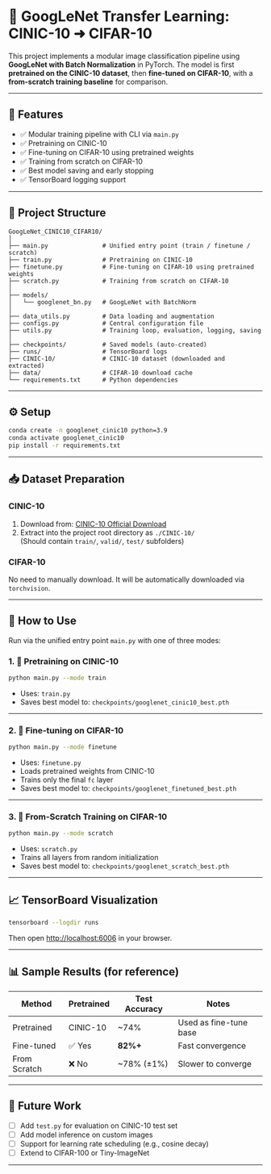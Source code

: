 # 🧠 GoogLeNet Transfer Learning: CINIC-10 ➜ CIFAR-10

This project implements a modular image classification pipeline using **GoogLeNet with Batch Normalization** in PyTorch. The model is first **pretrained on the CINIC-10 dataset**, then **fine-tuned on CIFAR-10**, with a **from-scratch training baseline** for comparison.

---

## 📌 Features

- ✅ Modular training pipeline with CLI via `main.py`
- ✅ Pretraining on CINIC-10
- ✅ Fine-tuning on CIFAR-10 using pretrained weights
- ✅ Training from scratch on CIFAR-10
- ✅ Best model saving and early stopping
- ✅ TensorBoard logging support

---

## 📁 Project Structure

```
GoogLeNet_CINIC10_CIFAR10/
│
├── main.py               # Unified entry point (train / finetune / scratch)
├── train.py              # Pretraining on CINIC-10
├── finetune.py           # Fine-tuning on CIFAR-10 using pretrained weights
├── scratch.py            # Training from scratch on CIFAR-10
│
├── models/
│   └── googlenet_bn.py   # GoogLeNet with BatchNorm
│
├── data_utils.py         # Data loading and augmentation
├── configs.py            # Central configuration file
├── utils.py              # Training loop, evaluation, logging, saving
│
├── checkpoints/          # Saved models (auto-created)
├── runs/                 # TensorBoard logs
├── CINIC-10/             # CINIC-10 dataset (downloaded and extracted)
├── data/                 # CIFAR-10 download cache
└── requirements.txt      # Python dependencies
```

---

## ⚙️ Setup

```bash
conda create -n googlenet_cinic10 python=3.9
conda activate googlenet_cinic10
pip install -r requirements.txt
```

---

## 📥 Dataset Preparation

### CINIC-10
1. Download from: [CINIC-10 Official Download](https://datashare.ed.ac.uk/handle/10283/3192)  
2. Extract into the project root directory as `./CINIC-10/`  
   (Should contain `train/`, `valid/`, `test/` subfolders)

### CIFAR-10
No need to manually download. It will be automatically downloaded via `torchvision`.

---

## 🚀 How to Use

Run via the unified entry point `main.py` with one of three modes:

### 1. 🧠 Pretraining on CINIC-10
```bash
python main.py --mode train
```

- Uses: `train.py`
- Saves best model to: `checkpoints/googlenet_cinic10_best.pth`

---

### 2. 🔧 Fine-tuning on CIFAR-10
```bash
python main.py --mode finetune
```

- Uses: `finetune.py`
- Loads pretrained weights from CINIC-10
- Trains only the final `fc` layer
- Saves best model to: `checkpoints/googlenet_finetuned_best.pth`

---

### 3. 🧪 From-Scratch Training on CIFAR-10
```bash
python main.py --mode scratch
```

- Uses: `scratch.py`
- Trains all layers from random initialization
- Saves best model to: `checkpoints/googlenet_scratch_best.pth`

---

## 📈 TensorBoard Visualization

```bash
tensorboard --logdir runs
```

Then open [http://localhost:6006](http://localhost:6006) in your browser.

---

## 📊 Sample Results (for reference)

| Method          | Pretrained | Test Accuracy | Notes                  |
|-----------------|------------|---------------|------------------------|
| Pretrained      | CINIC-10   | ~74%          | Used as fine-tune base |
| Fine-tuned      | ✅ Yes      | **82%+**      | Fast convergence       |
| From Scratch    | ❌ No       | ~78% (±1%)    | Slower to converge     |

---

## 🔮 Future Work

- [ ] Add `test.py` for evaluation on CINIC-10 test set
- [ ] Add model inference on custom images
- [ ] Support for learning rate scheduling (e.g., cosine decay)
- [ ] Extend to CIFAR-100 or Tiny-ImageNet

---
